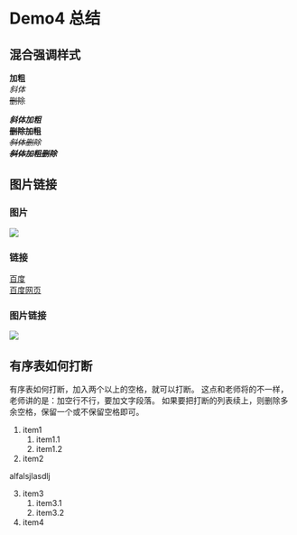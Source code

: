 # Demo4 总结

## 混合强调样式
**加粗**  
*斜体*    
~~删除~~

***斜体加粗***  
~~**删除加粗**~~  
*~~斜体删除~~*  
***~~斜体加粗删除~~***

## 图片链接

### 图片
![][baidu_logo]

### 链接
[百度][baidu]  
[百度网页][baidu]

### 图片链接
[![][baidu_logo]][baidu]

## 有序表如何打断
有序表如何打断，加入两个以上的空格，就可以打断。
这点和老师将的不一样，老师讲的是：加空行不行，要加文字段落。
如果要把打断的列表续上，则删除多余空格，保留一个或不保留空格即可。  


1. item1
    1. item1.1
    2. item1.2
2. item2



alfalsjlasdlj


3. item3
    1. item3.1
    2. item3.2
4. item4



<!--定义链接和图片的引用-->
[baidu_logo]: https://www.baidu.com/img/PCtm_d9c8750bed0b3c7d089fa7d55720d6cf.png
[baidu]: https://www.baidu.com